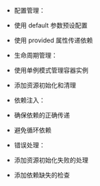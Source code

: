 - 配置管理：

- 使用 default 参数预设配置
- 使用 provided 属性传递依赖
- 生命周期管理：

- 使用单例模式管理容器实例
- 添加资源初始化和清理
- 依赖注入：

- 确保依赖的正确传递
- 避免循环依赖
- 错误处理：

- 添加资源初始化失败的处理
- 添加依赖缺失的检查